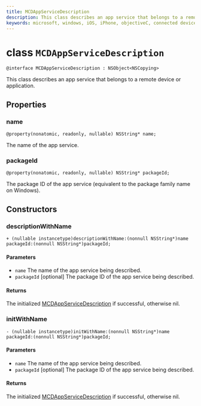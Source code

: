 ```yaml
---
title: MCDAppServiceDescription
description: This class describes an app service that belongs to a remote device or application.
keywords: microsoft, windows, iOS, iPhone, objectiveC, connected devices, Project Rome 
---
```


# class `MCDAppServiceDescription`

```
@interface MCDAppServiceDescription : NSObject<NSCopying> 
```
This class describes an app service that belongs to a remote device or application.

## Properties 

### name
`@property(nonatomic, readonly, nullable) NSString* name;`

The name of the app service.

### packageId
`@property(nonatomic, readonly, nullable) NSString* packageId;`

The package ID of the app service (equivalent to the package family name on Windows).

## Constructors

### descriptionWithName

`+ (nullable instancetype)descriptionWithName:(nonnull NSString*)name packageId:(nonnull NSString*)packageId;`

#### Parameters 
* `name` The name of the app service being described.
* `packageId` [optional] The package ID of the app service being described.

#### Returns
The initialized [MCDAppServiceDescription](MCDAppServiceDescription.md) if successful, otherwise nil.

### initWithName

`- (nullable instancetype)initWithName:(nonnull NSString*)name packageId:(nonnull NSString*)packageId;`

#### Parameters 
* `name` The name of the app service being described.
* `packageId` [optional] The package ID of the app service being described.

#### Returns
The initialized [MCDAppServiceDescription](MCDAppServiceDescription.md) if successful, otherwise nil.

